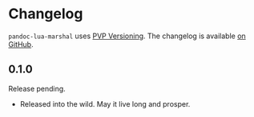 # Changelog

`pandoc-lua-marshal` uses [PVP Versioning][1].
The changelog is available [on GitHub][2].

## 0.1.0

Release pending.

* Released into the wild. May it live long and prosper.

[1]: https://pvp.haskell.org
[2]: https://github.com/pandoc/pandoc-lua-marshal/releases
